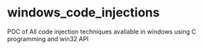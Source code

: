 # windows_code_injections
POC of All code injection techniques avaliable in windows using C programming and win32 API
